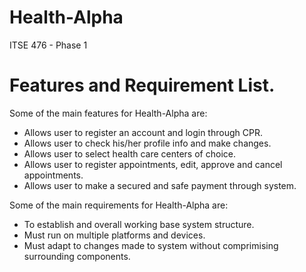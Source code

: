 # Health-Alpha
ITSE 476 - Phase 1

# Features and Requirement List.

Some of the main features for Health-Alpha are:<br>
* Allows user to register an account and login through CPR.
* Allows user to check his/her profile info and make changes.
* Allows user to select health care centers of choice.
* Allows user to register appointments, edit, approve and cancel appointments.
* Allows user to make a secured and safe payment through system.

Some of the main requirements for Health-Alpha are:

* To establish and overall working base system structure.
* Must run on multiple platforms and devices.
* Must adapt to changes made to system without comprimising surrounding components.

